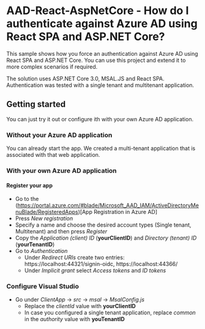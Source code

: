 # AAD-React-AspNetCore - How do I authenticate against Azure AD using React SPA and ASP.NET Core?
This sample shows how you force an authentication against Azure AD using React SPA and ASP.NET Core. You can use this project and extend it to more complex scenarios if required.

The solution uses ASP.NET Core 3.0, MSAL.JS and React SPA. Authentication was tested with a single tenant and multitenant application. 

## Getting started
You can just try it out or configure ith with your own Azure AD application.

### Without your Azure AD application
You can already start the app. We created a multi-tenant application that is associated with that web application.

### With your own Azure AD application
#### Register your app
- Go to the (https://portal.azure.com/#blade/Microsoft_AAD_IAM/ActiveDirectoryMenuBlade/RegisteredApps)[App Registration in Azure AD]
- Press *New registration*
- Specify a name and choose the desired account types (Single tenant, Multitenant) and then press *Register*
- Copy the *Application (client) ID* (**yourClientID**) and *Directory (tenant) ID* (**yourTenantID**)
- Go to *Authentication*
  - Under *Redirect URIs* create two entries: https://localhost:44321/signin-oidc, https://localhost:44366/
  - Under *Implicit grant* select *Access tokens* and *ID tokens* 

### Configure Visual Studio
- Go under *ClientApp* -> *src* -> *msal* -> *MsalConfig.js*
  - Replace the *clientId* value with **yourClientID**
  - In case you configured a single tenant application, replace *common* in the *authority* value with **youTenantID**
    

